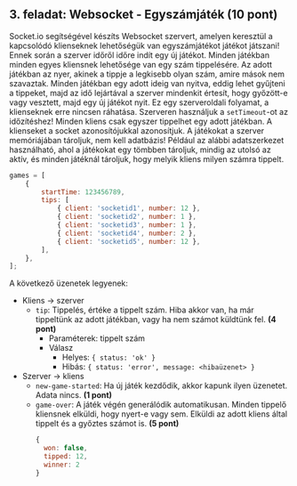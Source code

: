 ## 3. feladat: Websocket - Egyszámjáték (10 pont)

Socket.io segítségével készíts Websocket szervert, amelyen keresztül a kapcsolódó klienseknek lehetőségük van egyszámjátékot játékot játszani! Ennek során a szerver időről időre indít egy új játékot. Minden játékban minden egyes kliensnek lehetősége van egy szám tippelésére. Az adott játékban az nyer, akinek a tippje a legkisebb olyan szám, amire mások nem szavaztak. Minden játékban egy adott ideig van nyitva, eddig lehet gyűjteni a tippeket, majd az idő lejártával a szerver mindenkit értesít, hogy győzött-e vagy vesztett, majd egy új játékot nyit. Ez egy szerveroldali folyamat, a klienseknek erre nincsen ráhatása. Szerveren használjuk a `setTimeout`-ot az időzítéshez! Minden kliens csak egyszer tippelhet egy adott játékban. A klienseket a socket azonosítójukkal azonosítjuk. A játékokat a szerver memóriájában tároljuk, nem kell adatbázis! Például az alábbi adatszerkezet használható, ahol a játékokat egy tömbben tároljuk, mindig az utolsó az aktív, és minden játéknál tároljuk, hogy melyik kliens milyen számra tippelt.

```js
games = [
    {
        startTime: 123456789,
        tips: [
            { client: 'socketid1', number: 12 },
            { client: 'socketid2', number: 1 },
            { client: 'socketid3', number: 1 },
            { client: 'socketid4', number: 2 },
            { client: 'socketid5', number: 12 },
        ],
    },
];
```

A következő üzenetek legyenek:

-   Kliens -> szerver
    -   `tip`: Tippelés, értéke a tippelt szám. Hiba akkor van, ha már tippeltünk az adott játékban, vagy ha nem számot küldtünk fel. **(4 pont)**
        -   Paraméterek: tippelt szám
        -   Válasz
            -   Helyes: `{ status: 'ok' }`
            -   Hibás: `{ status: 'error', message: <hibaüzenet> }`
-   Szerver -> kliens
    -   `new-game-started`: Ha új játék kezdődik, akkor kapunk ilyen üzenetet. Adata nincs. **(1 pont)**
    -   `game-over`: A játék végén generálódik automatikusan. Minden tippelő kliensnek elküldi, hogy nyert-e vagy sem. Elküldi az adott kliens által tippelt és a győztes számot is. **(5 pont)**
        ```js
        {
          won: false,
          tipped: 12,
          winner: 2
        }
        ```
